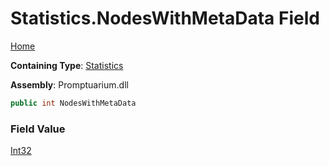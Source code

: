 # Statistics\.NodesWithMetaData Field

[Home](../../../README.md)

**Containing Type**: [Statistics](../README.md)

**Assembly**: Promptuarium\.dll

```csharp
public int NodesWithMetaData
```

### Field Value

[Int32](https://docs.microsoft.com/en-us/dotnet/api/system.int32)


